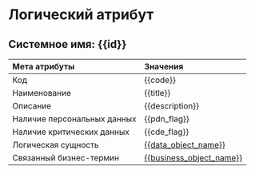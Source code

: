 # Логический атрибут
## Системное имя: {{id}}

Мета атрибуты               | Значения
:------------               | :------------
Код                         | {{code}}
Наименование                | {{title}}
Описание                    | {{description}}
Наличие персональных данных | {{pdn_flag}}
Наличие критических данных  | {{cde_flag}}
Логическая сущность         | [{{data_object_name}}]({{data_object_link}})
Связанный бизнес-термин     | [{{business_object_name}}]({{business_object_link}})

